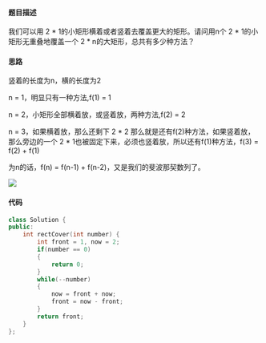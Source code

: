 #### 题目描述
我们可以用 2 * 1的小矩形横着或者竖着去覆盖更大的矩形。请问用n个 2 * 1的小矩形无重叠地覆盖一个 2 * n的大矩形，总共有多少种方法？
#### 思路

竖着的长度为n，横的长度为2


n = 1，明显只有一种方法,f(1) = 1

n = 2，小矩形全部横着放，或竖着放，两种方法,f(2) = 2

n = 3，如果横着放，那么还剩下 2 * 2 那么就是还有f(2)种方法，如果竖着放，那么旁边的一个 2 * 1也被固定下来，必须也竖着放，所以还有f(1)种方法，f(3) = f(2) + f(1)

为n的话，f(n) = f(n-1) + f(n-2)，又是我们的斐波那契数列了。



![](http://upload-images.jianshu.io/upload_images/606862-7280387a95355a33.jpg?imageMogr2/auto-orient/strip%7CimageView2/2/w/1240)

#### 代码


```cpp
class Solution {
public:
    int rectCover(int number) {
		int front = 1, now = 2;
        if(number == 0)
        {
            return 0;
        }
        while(--number)
        {
            now = front + now;
            front = now - front;
        }
        return front;
    }
};
```

